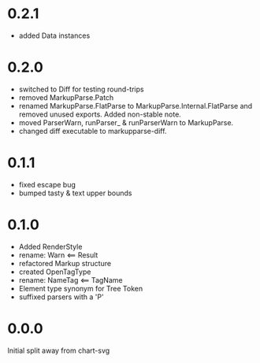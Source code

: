 0.2.1
===

- added Data instances


0.2.0
===

- switched to Diff for testing round-trips
- removed MarkupParse.Patch
- renamed MarkupParse.FlatParse to MarkupParse.Internal.FlatParse and removed unused exports. Added non-stable note.
- moved ParserWarn, runParser_ & runParserWarn to MarkupParse.
- changed diff executable to markupparse-diff.

0.1.1
===

- fixed escape bug
- bumped tasty & text upper bounds

0.1.0
===

- Added RenderStyle
- rename: Warn <== Result
- refactored Markup structure
- created OpenTagType
- rename: NameTag <== TagName
- Element type synonym for Tree Token
- suffixed parsers with a 'P'

0.0.0
===

Initial split away from chart-svg
